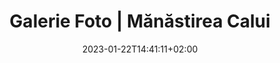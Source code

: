---
title: "Galerie Foto | Mănăstirea Calui"
keywords: ["Manastirea Calui"]
date: 2023-01-22T14:41:11+02:00
draft: false
type: page
layout: gallery
sitemap_exclude: false

sitemap:
  changefreq: weekly
  filename: sitemap.xml
  priority: 1


#----------------------------------------------------/
# Page
#----------------------------------------------------/
page:
  title: "Vizualizați Mănăstirea în <span>Galeria Noastră</span>"

#----------------------------------------------------/
# Gallery
#----------------------------------------------------/
gallery: 
  items:

    - title: "Manastirea Calui"
      link: ""
      image: "/gallery/gallery-1.jpg"
      image2x: "/gallery/gallery-1@2x.jpg"

    - title: "Manastirea Calui"
      link: ""
      image: "/gallery/gallery-2.jpg"
      image2x: "/gallery/gallery-2@2x.jpg"

    - title: "Manastirea Calui"
      link: ""
      image: "/gallery/gallery-3.jpg"
      image2x: "/gallery/gallery-3@2x.jpg"

    - title: "Manastirea Calui"
      link: ""
      image: "/gallery/gallery-4.jpg"
      image2x: "/gallery/gallery-4@2x.jpg"

    - title: "Manastirea Calui"
      link: ""
      image: "/gallery/gallery-5.jpg"
      image2x: "/gallery/gallery-5@2x.jpg"

    - title: "Manastirea Calui"
      link: ""
      image: "/gallery/gallery-6.jpg"
      image2x: "/gallery/gallery-6@2x.jpg"

    - title: "Manastirea Calui"
      link: ""
      image: "/gallery/gallery-7.jpg"
      image2x: "/gallery/gallery-7@2x.jpg"

    - title: "Manastirea Calui"
      link: ""
      image: "/gallery/gallery-8.jpg"
      image2x: "/gallery/gallery-8@2x.jpg"

    - title: "Manastirea Calui"
      link: ""
      image: "/gallery/gallery-9.jpg"
      image2x: "/gallery/gallery-9@2x.jpg"

    - title: "Manastirea Calui"
      link: ""
      image: "/gallery/gallery-10.jpg"
      image2x: "/gallery/gallery-11@2x.jpg"

    - title: "Manastirea Calui"
      link: ""
      image: "/gallery/gallery-12.jpg"
      image2x: "/gallery/gallery-12@2x.jpg"

    - title: "Manastirea Calui"
      link: ""
      image: "/gallery/gallery-13.jpg"
      image2x: "/gallery/gallery-13@2x.jpg"

    - title: "Manastirea Calui"
      link: ""
      image: "/gallery/gallery-14.jpg"
      image2x: "/gallery/gallery-14@2x.jpg"

    - title: "Manastirea Calui"
      link: ""
      image: "/gallery/gallery-15.jpg"
      image2x: "/gallery/gallery-15@2x.jpg"

    - title: "Manastirea Calui"
      link: ""
      image: "/gallery/gallery-16.jpg"
      image2x: "/gallery/gallery-16@2x.jpg"

    - title: "Manastirea Calui"
      link: ""
      image: "/gallery/gallery-17.jpg"
      image2x: "/gallery/gallery-17@2x.jpg"

    - title: "Manastirea Calui"
      link: ""
      image: "/gallery/gallery-18.jpg"
      image2x: "/gallery/gallery-18@2x.jpg"

    - title: "Manastirea Calui"
      link: ""
      image: "/gallery/gallery-19.jpg"
      image2x: "/gallery/gallery-19@2x.jpg"

    - title: "Manastirea Calui"
      link: ""
      image: "/gallery/gallery-20.jpg"
      image2x: "/gallery/gallery-20@2x.jpg"

    - title: "Manastirea Calui"
      link: ""
      image: "/gallery/gallery-21.jpg"
      image2x: "/gallery/gallery-21@2x.jpg"

    - title: "Manastirea Calui"
      link: ""
      image: "/gallery/gallery-22.jpg"
      image2x: "/gallery/gallery-22@2x.jpg"

    - title: "Manastirea Calui"
      link: ""
      image: "/gallery/gallery-23.jpg"
      image2x: "/gallery/gallery-23@2x.jpg"

    - title: "Manastirea Calui"
      link: ""
      image: "/gallery/gallery-24.jpg"
      image2x: "/gallery/gallery-24@2x.jpg"

    - title: "Manastirea Calui"
      link: ""
      image: "/gallery/gallery-25.jpg"
      image2x: "/gallery/gallery-25@2x.jpg"

    - title: "Manastirea Calui"
      link: ""
      image: "/gallery/gallery-26.jpg"
      image2x: "/gallery/gallery-26@2x.jpg"

    - title: "Manastirea Calui"
      link: ""
      image: "/gallery/gallery-27.jpg"
      image2x: "/gallery/gallery-27@2x.jpg"

    - title: "Manastirea Calui"
      link: ""
      image: "/gallery/gallery-28.jpg"
      image2x: "/gallery/gallery-28@2x.jpg"

    - title: "Manastirea Calui"
      link: ""
      image: "/gallery/gallery-29.jpg"
      image2x: "/gallery/gallery-29@2x.jpg"

    - title: "Manastirea Calui"
      link: ""
      image: "/gallery/gallery-30.jpg"
      image2x: "/gallery/gallery-30@2x.jpg"

    - title: "Manastirea Calui"
      link: ""
      image: "/gallery/gallery-31.jpg"
      image2x: "/gallery/gallery-31@2x.jpg"

    - title: "Manastirea Calui"
      link: ""
      image: "/gallery/gallery-32.jpg"
      image2x: "/gallery/gallery-32@2x.jpg"

    - title: "Manastirea Calui"
      link: ""
      image: "/gallery/gallery-33.jpg"
      image2x: "/gallery/gallery-33@2x.jpg"

    - title: "Manastirea Calui"
      link: ""
      image: "/gallery/gallery-34.jpg"
      image2x: "/gallery/gallery-34@2x.jpg"

    - title: "Manastirea Calui"
      link: ""
      image: "/gallery/gallery-35.jpg"
      image2x: "/gallery/gallery-35@2x.jpg"

    - title: "Manastirea Calui"
      link: ""
      image: "/gallery/gallery-36.jpg"
      image2x: "/gallery/gallery-36@2x.jpg"

    - title: "Manastirea Calui"
      link: ""
      image: "/gallery/gallery-37.jpg"
      image2x: "/gallery/gallery-37@2x.jpg"

    - title: "Manastirea Calui"
      link: ""
      image: "/gallery/gallery-38.jpg"
      image2x: "/gallery/gallery-38@2x.jpg"

    - title: "Manastirea Calui"
      link: ""
      image: "/gallery/gallery-39.jpg"
      image2x: "/gallery/gallery-39@2x.jpg"

    - title: "Manastirea Calui"
      link: ""
      image: "/gallery/gallery-40.jpg"
      image2x: "/gallery/gallery-40@2x.jpg"

    - title: "Manastirea Calui"
      link: ""
      image: "/gallery/gallery-41.jpg"
      image2x: "/gallery/gallery-41@2x.jpg"

    - title: "Manastirea Calui"
      link: ""
      image: "/gallery/gallery-42.jpg"
      image2x: "/gallery/gallery-42@2x.jpg"

    - title: "Manastirea Calui"
      link: ""
      image: "/gallery/gallery-43.jpg"
      image2x: "/gallery/gallery-43@2x.jpg"

    - title: "Manastirea Calui"
      link: ""
      image: "/gallery/gallery-44.jpg"
      image2x: "/gallery/gallery-44@2x.jpg"


---